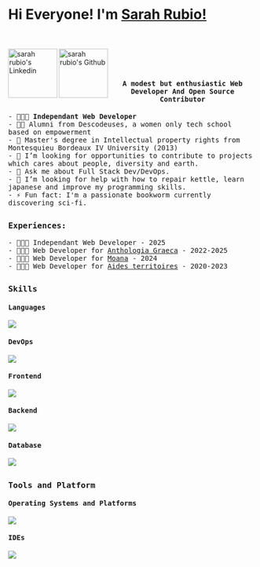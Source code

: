 # Hi Everyone! I'm [Sarah Rubio!](https://github.com/SarahRubio)
<br><br>
<a href="https://www.linkedin.com/in/sarah-rubio-ba765b1a8/">
  <img align="left" alt="sarah rubio's Linkedin" width="100px" src="https://img.shields.io/badge/Linkedin-0A66C2?style=for-the-badge&logo=Linkedin&logoColor=white" />
</a>
<a href="https://github.com/SarahRubio">
  <img align="left" alt="sarah rubio's Github" width="100px" src="https://img.shields.io/badge/Github-181717?style=for-the-badge&logo=Github&logoColor=white" />
</a>
<br><br>

## <p align="center"><h4 align="center"><samp> A modest but enthusiastic Web Developer And Open Source Contributor </samp></h4></p>

<div>
  <samp>
- 👩🏻‍💻 <strong>Independant Web Developer</strong></br>
- 👨‍🎓 Alumni from Descodeuses, a women only tech school based on empowerment</br>
- 🔭 Master's degree in Intellectual property rights from Montesquieu Bordeaux IV University (2013)</br>
- 🌱 I’m looking for opportunities to contribute to projects which cares about people, diversity and earth.</br> 
- 💬 Ask me about Full Stack Dev/DevOps.</br>
- 🤔 I’m looking for help with how to repair kettle, learn japanese and improve my programming skills.</br>
- ⚡ Fun fact: I'm a passionate bookworm currently discovering sci-fi.</br>
    </samp>
</div>

##

<div>
<h3><b><samp>Experiences:</samp></b></h3>
  <samp>
- 👩🏻‍💻 Independant Web Developer - 2025 </br>
- 👩🏻‍💻  Web Developer for <a href="https://anthologiagraeca.org/">Anthologia Graeca</a> - 2022-2025 </br>
- 👩🏻‍💻 Web Developer for <a href="https://beta.gouv.fr/startups/sndv_maritime.html">Moana</a> - 2024  </br>
- 👩🏻‍💻 Web Developer for <a href="https://beta.gouv.fr/startups/aides-territoires.html">Aides territoires</a> - 2020-2023  </br>
  </samp>
</div>

##
<h3><b><samp>Skills</samp></b></h3>

<h4><b><samp>Languages</samp></b></h4>

![](https://skillicons.dev/icons?i=py,js,vuejs,bash&perline=18)

<h4><b><samp>DevOps</samp></b></h4>

![](https://skillicons.dev/icons?i=git,docker,nginx&perline=18)

<h4><b><samp>Frontend</samp></b></h4>

![](https://skillicons.dev/icons?i=html,css,javascript,bootstrap,vuejs,md&perline=18)

<h4><b><samp>Backend</samp></b></h4>

![](https://skillicons.dev/icons?i=django,py,&perline=18)

<h4><b><samp>Database</samp></b></h4>

![](https://skillicons.dev/icons?i=postgres,mysql,sqlite&perline=18)
    
##
<h3><b><samp>Tools and Platform</samp></b></h3>

<h4><b><samp>Operating Systems and Platforms</samp></b></h4>

![](https://skillicons.dev/icons?i=linux,apple,ubuntu&perline=18)

<h4><b><samp>IDEs</samp></b></h4>

![](https://skillicons.dev/icons?i=vscodium&perline=18)

  

 
